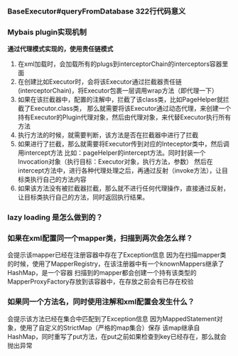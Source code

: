 ### BaseExecutor#queryFromDatabase 322行代码意义
### Mybais plugin实现机制
**通过代理模式实现的，使用责任链模式**
 1. 在xml加载时，会加载所有的plugs到interceptorChain的interceptors容器里面
 1. 在创建比如Executor时，会将该Executor通过拦截器责任链(interceptorChain)，将Executor包裹一层调用wrap方法（即代理一下）
 1. 如果在该拦截器中，配置的注解中，拦截了该class类，比如PageHelper就拦截了Executor.class类，
      那么就需要将该Executor通过动态代理，来创建一个持有Executor的Plugin代理对象，然后由代理对象，来代替Executor执行所有方法
 1. 执行方法的时候，就需要判断，该方法是否在拦截器中进行了拦截
 1. 如果进行了拦截，那么就需要将Executor传到对应的Inteceptor类中，然后调用intercept方法
    比如：pageHelper的intercept方法。同时封装一个Invocation对象（执行目标：Executor对象，执行方法，参数）
	然后在intercept方法中，进行各种代理处理之后，再通过反射（invoke方法），让目标类执行自己的方法内容
 1. 如果该方法没有被拦截器拦截，那么就不进行任何代理操作，直接通过反射，让目标类执行自己的方法，同时返回执行结果。
### lazy loading 是怎么做到的？
### 如果在xml配置同一个mapper类，扫描到两次会怎么样？
  会提示该mapper已经在注册容器中存在了Exception信息
  因为在扫描mapper类的时候，使用了MapperRegistry，在该注册器中有一个knownMappers继承了HashMap，是一个容器
  扫描到的mapper都会创建一个持有该类型的MapperProxyFactory存放到该容器中，在存放之前会有已存在校验
### 如果同一个方法名，同时使用注解和xml配置会发生什么？
  会提示该方法已经在集合中匹配到了Exception信息
  因为MappedStatement对象，使用了自定义的StrictMap（严格的map集合）保存
  该map继承自HashMap，同时重写了put方法，在put之前如果检查到key已经存在，那么就会抛出异常